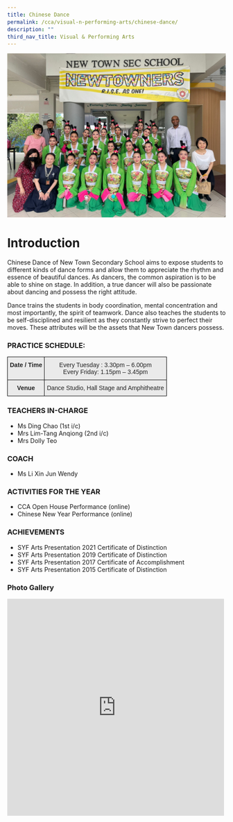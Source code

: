 ```yaml
---
title: Chinese Dance
permalink: /cca/visual-n-performing-arts/chinese-dance/
description: ""
third_nav_title: Visual & Performing Arts
---
```

![](/images/chinese%20dance%2001.jpeg)
# Introduction

Chinese Dance of New Town Secondary School aims to expose students to different kinds of dance forms and allow them to appreciate the rhythm and essence of beautiful dances. As dancers, the common aspiration is to be able to shine on stage. In addition, a true dancer will also be passionate about dancing and possess the right attitude.

Dance trains the students in body coordination, mental concentration and most importantly, the spirit of teamwork. Dance also teaches the students to be self-disciplined and resilient as they constantly strive to perfect their moves. These attributes will be the assets that New Town dancers possess.

### PRACTICE SCHEDULE:

<style type="text/css">
.tg  {border-collapse:collapse;border-spacing:0;}
.tg td{border-color:black;border-style:solid;border-width:1px;font-family:Arial, sans-serif;font-size:14px;
  overflow:hidden;padding:10px 5px;word-break:normal;}
.tg th{border-color:black;border-style:solid;border-width:1px;font-family:Arial, sans-serif;font-size:14px;
  font-weight:normal;overflow:hidden;padding:10px 5px;word-break:normal;}
.tg .tg-n4qt{background-color:#EAEAEA;color:#222;font-weight:bold;text-align:center;vertical-align:top}
.tg .tg-ii8k{background-color:#EAEAEA;color:#222;text-align:center;vertical-align:top}
</style>
<table class="tg">
<thead>
  <tr>
    <th class="tg-n4qt">Date / Time</th>
    <th class="tg-ii8k">Every Tuesday : 3.30pm – 6.00pm<br>Every Friday: 1.15pm – 3.45pm</th>
  </tr>
</thead>
<tbody>
  <tr>
    <td class="tg-n4qt"> Venue</td>
    <td class="tg-ii8k">Dance Studio, Hall Stage and Amphitheatre</td>
  </tr>
</tbody>
</table>

### TEACHERS IN-CHARGE

*   Ms Ding Chao (1st i/c)
*   Mrs Lim-Tang Anqiong (2nd i/c)
*   Mrs Dolly Teo

### COACH

* Ms Li Xin Jun Wendy 

### ACTIVITIES FOR THE YEAR

* CCA Open House Performance (online)
* Chinese New Year Performance (online)

### ACHIEVEMENTS

* SYF Arts Presentation 2021 Certificate of Distinction
* SYF Arts Presentation 2019 Certificate of Distinction
* SYF Arts Presentation 2017 Certificate of Accomplishment
* SYF Arts Presentation 2015 Certificate of Distinction

### Photo Gallery

<iframe allowfullscreen="true" height="500" width="500" frameborder="0" src="https://docs.google.com/presentation/d/e/2PACX-1vTd4sZyNsteYPqLlZClOLZtp7wpaNWgXUexgrv1S1G1dkjbv-fw1zK39DgJRftCmLXaV-7jHhUPsBhP/embed?start=true&amp;loop=true&amp;delayms=3000"></iframe>